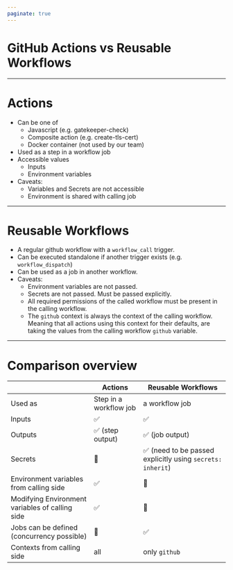 ```yaml
---
paginate: true
---
```

<!-- _class: invert -->
# GitHub Actions vs Reusable Workflows
---
# Actions

- Can be one of
    - Javascript (e.g. gatekeeper-check)
    - Composite action (e.g. create-tls-cert)
    - Docker container (not used by our team)
- Used as a step in a workflow job
- Accessible values
    - Inputs
    - Environment variables
- Caveats:
  - Variables and Secrets are not accessible
  - Environment is shared with calling job

---
# Reusable Workflows
<style>
  section {
    font-size: 25px;
  }
</style>
- A regular github workflow with a `workflow_call` trigger.
- Can be executed standalone if another trigger exists (e.g. `workflow_dispatch`)
- Can be used as a job in another workflow.
- Caveats:
    - Environment variables are not passed.
    - Secrets are not passed. Must be passed explicitly.
    - All required permissions of the called workflow must be present in the calling workflow.
    - The `github` context is always the context of the calling workflow. Meaning that all actions using this context for their defaults, are taking the values from the calling workflow `github` variable.

---
# Comparison overview

<!--
style: |
  table {
    font-size: 19px;
  }
-->
|     | Actions | Reusable Workflows |
| --- | --- | --- |
| Used as | Step in a workflow job | a workflow job |
| Inputs | ✅   | ✅   |
| Outputs | ✅ (step output) | ✅ (job output) |
| Secrets | 🚫  | ✅ (need to be passed explicitly using `secrets: inherit`) |
| Environment variables from calling side | ✅   | 🚫  |
| Modifying Environment variables of calling side | ✅   | 🚫  |
| Jobs can be defined (concurrency possible) | 🚫  | ✅   |
| Contexts from calling side | all | only `github` |